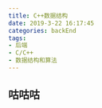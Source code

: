 ```yaml
---
title: C++数据结构
date: 2019-3-22 16:17:45
categories: backEnd
tags:
- 后端
- C/C++
- 数据结构和算法
---
```

## 咕咕咕